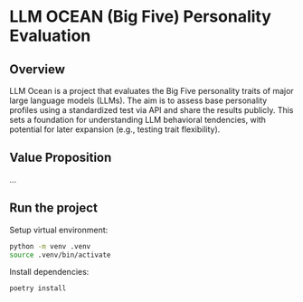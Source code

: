 # LLM OCEAN (Big Five) Personality Evaluation

## Overview

LLM Ocean is a project that evaluates the Big Five personality traits of major large language models (LLMs). The aim is to assess base personality profiles using a standardized test via API and share the results publicly. This sets a foundation for understanding LLM behavioral tendencies, with potential for later expansion (e.g., testing trait flexibility).

## Value Proposition

...

## Run the project

Setup virtual environment:
```bash
python -m venv .venv
source .venv/bin/activate
```

Install dependencies:
```bash
poetry install
```


